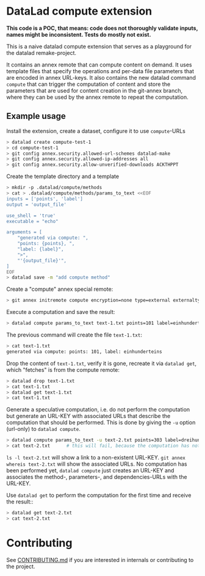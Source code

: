 # DataLad compute extension

**This code is a POC, that means: code does not
thoroughly validate inputs, names might be inconsistent. Tests do mostly
not exist.**

This is a naive datalad compute extension that serves as a playground for
the datalad remake-project. 

It contains an annex remote that can compute content on demand. It uses template
files that specify the operations and per-data file parameters that are encoded
in annex URL-keys. It also contains the new datalad command `compute` that
can trigger the computation of content and store the parameters that are
used for content creation in the git-annex branch, where they can be used by
the annex remote to repeat the computation.


## Example usage

Install the extension, create a dataset, configure it to use `compute`-URLs


```bash
> datalad create compute-test-1
> cd compute-test-1
> git config annex.security.allowed-url-schemes datalad-make
> git config annex.security.allowed-ip-addresses all
> git config annex.security.allow-unverified-downloads ACKTHPPT
```

Create the template directory and a template

```bash
> mkdir -p .datalad/compute/methods
> cat > .datalad/compute/methods/params_to_text <<EOF
inputs = ['points', 'label']
output = 'output_file'

use_shell = 'true'
executable = "echo"

arguments = [
    "generated via compute: ",
    "points: {points}, ",
    "label: {label}",
    ">",
    "'{output_file}'",
]
EOF
> datalad save -m "add compute method"
```

Create a "compute" annex special remote:
```bash
> git annex initremote compute encryption=none type=external externaltype=compute
```

Execute a computation and save the result:
```bash
> datalad compute params_to_text text-1.txt points=101 label=einhunderteins
```

The previous command will create the file `text-1.txt`:
```bash
> cat text-1.txt
generated via compute: points: 101, label: einhunderteins
```

Drop the content of `text-1.txt`, verify it is gone, recreate it via
`datalad get`, which "fetches" is from the compute remote:

```bash
> datalad drop text-1.txt
> cat text-1.txt
> datalad get text-1.txt
> cat text-1.txt
``` 

Generate a speculative computation, i.e. do not perform the computation but generate an
URL-KEY with associated URLs that describe the computation that should be performed. This
is done by giving the `-u` option (url-only) to `datalad compute`.

```bash
> datalad compute params_to_text -u text-2.txt points=303 label=dreihunderdrei
> cat text-2.txt      # this will fail, because the computation has not yet been performed
```

`ls -l text-2.txt` will show a link to a non-existent URL-KEY.
`git annex whereis text-2.txt` will show the associated URLs. No computation has been
performed yet, `datalad compute` just creates an URL-KEY and associates the method-,
parameters-, and dependencies-URLs with the URL-KEY.

Use `datalad get` to perform the computation for the first time and receive the result::
```bash
> datalad get text-2.txt
> cat text-2.txt
```


# Contributing

See [CONTRIBUTING.md](CONTRIBUTING.md) if you are interested in internals or
contributing to the project.
